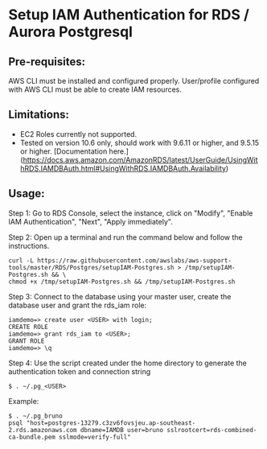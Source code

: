# Setup IAM Authentication for RDS / Aurora Postgresql

## Pre-requisites:
AWS CLI must be installed and configured properly. User/profile configured with AWS CLI must be able to create IAM resources.

## Limitations:
* EC2 Roles currently not supported.
* Tested on version 10.6 only, should work with 9.6.11 or higher, and 9.5.15 or higher. [Documentation here.]
(https://docs.aws.amazon.com/AmazonRDS/latest/UserGuide/UsingWithRDS.IAMDBAuth.html#UsingWithRDS.IAMDBAuth.Availability)

## Usage:
Step 1: Go to RDS Console, select the instance, click on "Modify", "Enable IAM Authentication", "Next", "Apply immediately".

Step 2: Open up a terminal and run the command below and follow the instructions.
```
curl -L https://raw.githubusercontent.com/awslabs/aws-support-tools/master/RDS/Postgres/setupIAM-Postgres.sh > /tmp/setupIAM-Postgres.sh && \
chmod +x /tmp/setupIAM-Postgres.sh && /tmp/setupIAM-Postgres.sh
```
Step 3: Connect to the database using your master user, create the database user and grant the rds_iam role:
```
iamdemo=> create user <USER> with login;
CREATE ROLE
iamdemo=> grant rds_iam to <USER>;
GRANT ROLE
iamdemo=> \q
```
Step 4: Use the script created under the home directory to generate the authentication token and connection string
```
$ . ~/.pg_<USER>
```
Example:
```
$ . ~/.pg_bruno 
psql "host=postgres-13279.c3zv6fovsjeu.ap-southeast-2.rds.amazonaws.com dbname=IAMDB user=bruno sslrootcert=rds-combined-ca-bundle.pem sslmode=verify-full"
```